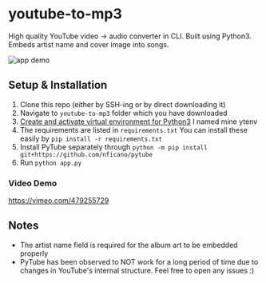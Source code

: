 # youtube-to-mp3
High quality YouTube video -> audio converter in CLI. Built using Python3. Embeds artist name and cover image into songs.

![app demo](https://i.ibb.co/frtwyXD/v3.gif)


## Setup & Installation
1. Clone this repo (either by SSH-ing or by direct downloading it)
2. Navigate to `youtube-to-mp3` folder which you have downloaded
3. [Create and activate  virtual environment for Python3](https://docs.python.org/3/library/venv.html) I named mine ytenv
4. The requirements are listed in `requirements.txt` You can install these easily by `pip install -r requirements.txt`
5. Install PyTube separately through `python -m pip install git+https://github.com/nficano/pytube` 
6. Run `python app.py` 

### Video Demo 
https://vimeo.com/479255729

## Notes
- The artist name field is required for the album art to be embedded properly
- PyTube has been observed to NOT work for a long period of time due to changes in YouTube's internal structure. Feel free to open any issues :)

